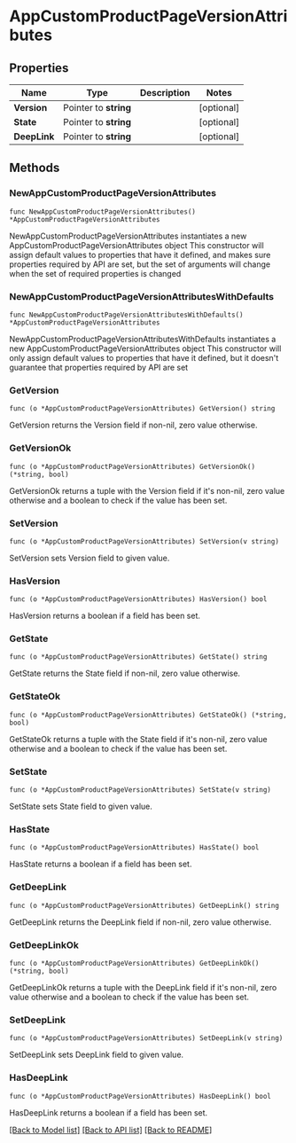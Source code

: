 # AppCustomProductPageVersionAttributes

## Properties

Name | Type | Description | Notes
------------ | ------------- | ------------- | -------------
**Version** | Pointer to **string** |  | [optional] 
**State** | Pointer to **string** |  | [optional] 
**DeepLink** | Pointer to **string** |  | [optional] 

## Methods

### NewAppCustomProductPageVersionAttributes

`func NewAppCustomProductPageVersionAttributes() *AppCustomProductPageVersionAttributes`

NewAppCustomProductPageVersionAttributes instantiates a new AppCustomProductPageVersionAttributes object
This constructor will assign default values to properties that have it defined,
and makes sure properties required by API are set, but the set of arguments
will change when the set of required properties is changed

### NewAppCustomProductPageVersionAttributesWithDefaults

`func NewAppCustomProductPageVersionAttributesWithDefaults() *AppCustomProductPageVersionAttributes`

NewAppCustomProductPageVersionAttributesWithDefaults instantiates a new AppCustomProductPageVersionAttributes object
This constructor will only assign default values to properties that have it defined,
but it doesn't guarantee that properties required by API are set

### GetVersion

`func (o *AppCustomProductPageVersionAttributes) GetVersion() string`

GetVersion returns the Version field if non-nil, zero value otherwise.

### GetVersionOk

`func (o *AppCustomProductPageVersionAttributes) GetVersionOk() (*string, bool)`

GetVersionOk returns a tuple with the Version field if it's non-nil, zero value otherwise
and a boolean to check if the value has been set.

### SetVersion

`func (o *AppCustomProductPageVersionAttributes) SetVersion(v string)`

SetVersion sets Version field to given value.

### HasVersion

`func (o *AppCustomProductPageVersionAttributes) HasVersion() bool`

HasVersion returns a boolean if a field has been set.

### GetState

`func (o *AppCustomProductPageVersionAttributes) GetState() string`

GetState returns the State field if non-nil, zero value otherwise.

### GetStateOk

`func (o *AppCustomProductPageVersionAttributes) GetStateOk() (*string, bool)`

GetStateOk returns a tuple with the State field if it's non-nil, zero value otherwise
and a boolean to check if the value has been set.

### SetState

`func (o *AppCustomProductPageVersionAttributes) SetState(v string)`

SetState sets State field to given value.

### HasState

`func (o *AppCustomProductPageVersionAttributes) HasState() bool`

HasState returns a boolean if a field has been set.

### GetDeepLink

`func (o *AppCustomProductPageVersionAttributes) GetDeepLink() string`

GetDeepLink returns the DeepLink field if non-nil, zero value otherwise.

### GetDeepLinkOk

`func (o *AppCustomProductPageVersionAttributes) GetDeepLinkOk() (*string, bool)`

GetDeepLinkOk returns a tuple with the DeepLink field if it's non-nil, zero value otherwise
and a boolean to check if the value has been set.

### SetDeepLink

`func (o *AppCustomProductPageVersionAttributes) SetDeepLink(v string)`

SetDeepLink sets DeepLink field to given value.

### HasDeepLink

`func (o *AppCustomProductPageVersionAttributes) HasDeepLink() bool`

HasDeepLink returns a boolean if a field has been set.


[[Back to Model list]](../README.md#documentation-for-models) [[Back to API list]](../README.md#documentation-for-api-endpoints) [[Back to README]](../README.md)


